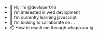 - 👋 Hi, I’m @devloper016
- 👀 I’m interested in wed devlopment
- 🌱 I’m currently learning javascript
- 💞️ I’m looking to collaborate on ...
- 📫 How to reach me through whapp aur ig

<!---
devloper016/devloper016 is a ✨ special ✨ repository because its `README.md` (this file) appears on your GitHub profile.
You can click the Preview link to take a look at your changes.


